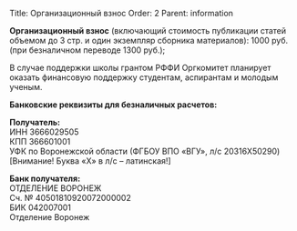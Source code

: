 Title: Организационный взнос
Order: 2
Parent: information

**Организационный взнос** (включающий стоимость публикации статей объемом до 3 стр. и один
экземпляр сборника материалов): 1000 руб. (при безналичном переводе 1300 руб.);

В случае поддержки школы грантом РФФИ Оргкомитет планирует оказать финансовую поддержку
студентам, аспирантам и молодым ученым.

**Банковские реквизиты для безналичных расчетов:**

**Получатель:**  
ИНН 3666029505  
КПП 366601001  
УФК по Воронежской области (ФГБОУ ВПО «ВГУ», л/с 20316X50290)  
[Внимание! Буква «X» в л/с – латинская!]

**Банк получателя:**  
ОТДЕЛЕНИЕ ВОРОНЕЖ  
Сч. № 40501810920072000002  
БИК 042007001  
Отделение Воронеж
